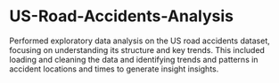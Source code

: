 # US-Road-Accidents-Analysis
Performed exploratory data analysis on the US road accidents dataset, focusing on understanding its structure and key trends. This included loading and cleaning the data and identifying trends and patterns in accident locations and times to generate insight insights.
